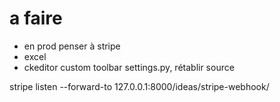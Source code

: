 # a faire

- en prod penser à stripe
- excel
- ckeditor custom toolbar settings.py, rétablir source

stripe listen --forward-to 127.0.0.1:8000/ideas/stripe-webhook/